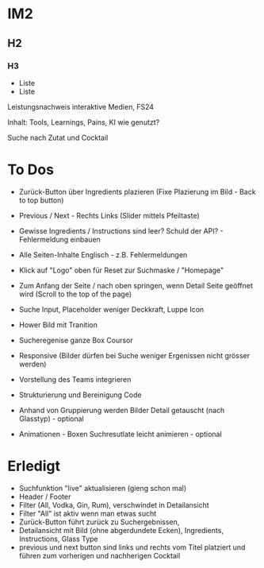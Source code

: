 # IM2
## H2
### H3
- Liste
- Liste

 Leistungsnachweis interaktive Medien, FS24

Inhalt: Tools, Learnings, Pains, KI wie genutzt? 

Suche nach Zutat und Cocktail

# To Dos
- Zurück-Button über Ingredients plazieren (Fixe Plazierung im Bild - Back to top button)
- Previous / Next - Rechts Links (Slider mittels Pfeiltaste)
- Gewisse Ingredients / Instructions sind leer? Schuld der API? - Fehlermeldung einbauen
- Alle Seiten-Inhalte Englisch - z.B. Fehlermeldungen
- Klick auf "Logo" oben für Reset zur Suchmaske / "Homepage"
- Zum Anfang der Seite / nach oben springen, wenn Detail Seite geöffnet wird (Scroll to the top of the page)

- Suche Input, Placeholder weniger Deckkraft, Luppe Icon
- Hower Bild mit Tranition
- Sucheregenise ganze Box Coursor
- Responsive (Bilder dürfen bei Suche weniger Ergenissen nicht grösser werden)
- Vorstellung des Teams integrieren

- Strukturierung und Bereinigung Code

- Anhand von Gruppierung werden Bilder Detail getauscht (nach Glasstyp) - optional
- Animationen - Boxen Suchresutlate leicht animieren - optional


# Erledigt
- Suchfunktion "live" aktualisieren (gieng schon mal)
- Header / Footer
- Filter (All, Vodka, Gin, Rum), verschwindet in Detailansicht
- Filter "All" ist aktiv wenn man etwas sucht
- Zurück-Button führt zurück zu Suchergebnissen,
- Detailansicht mit Bild (ohne abgerdundete Ecken), Ingredients, Instructions, Glass Type
- previous und next button sind links und rechts vom Titel platziert und führen zum vorherigen und nachherigen Cocktail